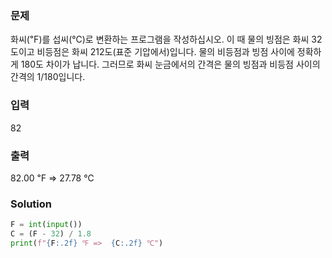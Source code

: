### 문제
화씨(℉)를 섭씨(℃)로 변환하는 프로그램을 작성하십시오.
이 때 물의 빙점은 화씨 32도이고 비등점은 화씨 212도(표준 기압에서)입니다.
물의 비등점과 빙점 사이에 정확하게 180도 차이가 납니다.
그러므로 화씨 눈금에서의 간격은 물의 빙점과 비등점 사이의 간격의 1/180입니다.

### 입력
82

### 출력
82.00 ℉ =>  27.78 ℃

### Solution
```python
F = int(input())
C = (F - 32) / 1.8
print(f"{F:.2f} ℉ =>  {C:.2f} ℃")
```
